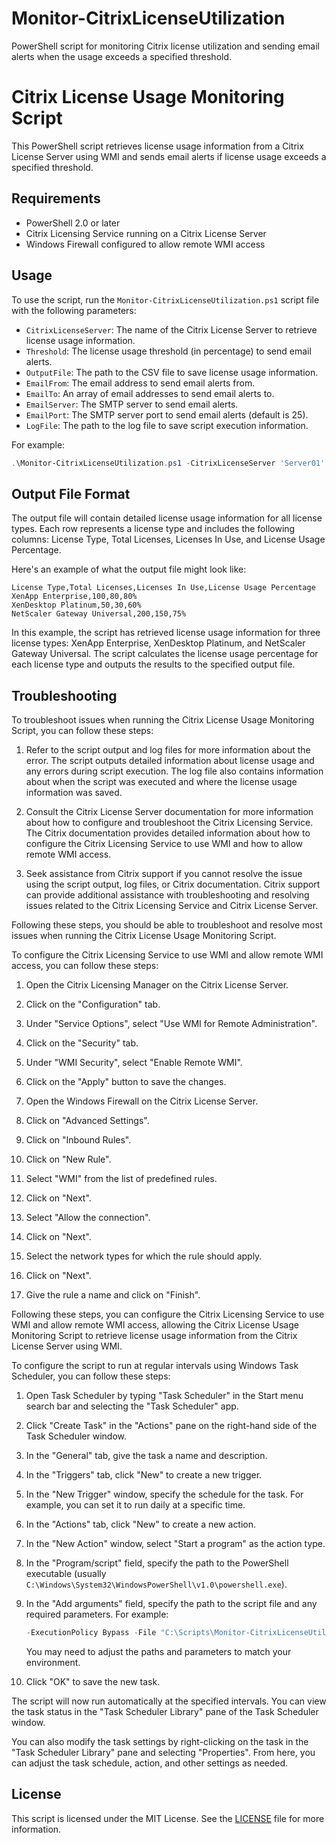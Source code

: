 
# Monitor-CitrixLicenseUtilization
PowerShell script for monitoring Citrix license utilization and sending email alerts when the usage exceeds a specified threshold.

# Citrix License Usage Monitoring Script

This PowerShell script retrieves license usage information from a Citrix License Server using WMI and sends email alerts if license usage exceeds a specified threshold.

## Requirements

- PowerShell 2.0 or later
- Citrix Licensing Service running on a Citrix License Server
- Windows Firewall configured to allow remote WMI access

## Usage

To use the script, run the `Monitor-CitrixLicenseUtilization.ps1` script file with the following parameters:

- `CitrixLicenseServer`: The name of the Citrix License Server to retrieve license usage information.
- `Threshold`: The license usage threshold (in percentage) to send email alerts.
- `OutputFile`: The path to the CSV file to save license usage information.
- `EmailFrom`: The email address to send email alerts from.
- `EmailTo`: An array of email addresses to send email alerts to.
- `EmailServer`: The SMTP server to send email alerts.
- `EmailPort`: The SMTP server port to send email alerts (default is 25).
- `LogFile`: The path to the log file to save script execution information.

For example:

```powershell
.\Monitor-CitrixLicenseUtilization.ps1 -CitrixLicenseServer 'Server01' -Threshold 90 -OutputFile 'C:\LicenseUsage.csv' -EmailFrom 'alert@domain.com' -EmailTo 'user1@domain.com', 'user2@domain.com' -EmailServer 'smtpserver' -LogFile 'C:\Monitor-CitrixUtilization.log'
```

## Output File Format

The output file will contain detailed license usage information for all license types. Each row represents a license type and includes the following columns: License Type, Total Licenses, Licenses In Use, and License Usage Percentage.

Here's an example of what the output file might look like:

```csv
License Type,Total Licenses,Licenses In Use,License Usage Percentage
XenApp Enterprise,100,80,80%
XenDesktop Platinum,50,30,60%
NetScaler Gateway Universal,200,150,75%
```

In this example, the script has retrieved license usage information for three license types: XenApp Enterprise, XenDesktop Platinum, and NetScaler Gateway Universal. The script calculates the license usage percentage for each license type and outputs the results to the specified output file.

## Troubleshooting

To troubleshoot issues when running the Citrix License Usage Monitoring Script, you can follow these steps:

1. Refer to the script output and log files for more information about the error. The script outputs detailed information about license usage and any errors during script execution. The log file also contains information about when the script was executed and where the license usage information was saved.

2. Consult the Citrix License Server documentation for more information about how to configure and troubleshoot the Citrix Licensing Service. The Citrix documentation provides detailed information about how to configure the Citrix Licensing Service to use WMI and how to allow remote WMI access.

3. Seek assistance from Citrix support if you cannot resolve the issue using the script output, log files, or Citrix documentation. Citrix support can provide additional assistance with troubleshooting and resolving issues related to the Citrix Licensing Service and Citrix License Server.

Following these steps, you should be able to troubleshoot and resolve most issues when running the Citrix License Usage Monitoring Script.

To configure the Citrix Licensing Service to use WMI and allow remote WMI access, you can follow these steps:

1. Open the Citrix Licensing Manager on the Citrix License Server.

2. Click on the "Configuration" tab.

3. Under "Service Options", select "Use WMI for Remote Administration".

4. Click on the "Security" tab.

5. Under "WMI Security", select "Enable Remote WMI".

6. Click on the "Apply" button to save the changes.

7. Open the Windows Firewall on the Citrix License Server.

8. Click on "Advanced Settings".

9. Click on "Inbound Rules".

10. Click on "New Rule".

11. Select "WMI" from the list of predefined rules.

12. Click on "Next".

13. Select "Allow the connection".

14. Click on "Next".

15. Select the network types for which the rule should apply.

16. Click on "Next".

17. Give the rule a name and click on "Finish".

Following these steps, you can configure the Citrix Licensing Service to use WMI and allow remote WMI access, allowing the Citrix License Usage Monitoring Script to retrieve license usage information from the Citrix License Server using WMI.

To configure the script to run at regular intervals using Windows Task Scheduler, you can follow these steps:

1. Open Task Scheduler by typing "Task Scheduler" in the Start menu search bar and selecting the "Task Scheduler" app.

2. Click "Create Task" in the "Actions" pane on the right-hand side of the Task Scheduler window.

3. In the "General" tab, give the task a name and description.

4. In the "Triggers" tab, click "New" to create a new trigger.

5. In the "New Trigger" window, specify the schedule for the task. For example, you can set it to run daily at a specific time.

6. In the "Actions" tab, click "New" to create a new action.

7. In the "New Action" window, select "Start a program" as the action type.

8. In the "Program/script" field, specify the path to the PowerShell executable (usually `C:\Windows\System32\WindowsPowerShell\v1.0\powershell.exe`).

9. In the "Add arguments" field, specify the path to the script file and any required parameters. For example:

   ```powershell
   -ExecutionPolicy Bypass -File "C:\Scripts\Monitor-CitrixLicenseUtilization.ps1" -CitrixLicenseServer 'Server01' -Threshold 90 -OutputFile 'C:\LicenseUsage.csv' -EmailFrom 'alert@domain.com' -EmailTo 'user1@domain.com', 'user2@domain.com' -EmailServer 'smtpserver' -LogFile 'C:\Monitor-CitrixUtilization.log'
   ```

   You may need to adjust the paths and parameters to match your environment.

10. Click "OK" to save the new task.

The script will now run automatically at the specified intervals. You can view the task status in the "Task Scheduler Library" pane of the Task Scheduler window.

You can also modify the task settings by right-clicking on the task in the "Task Scheduler Library" pane and selecting "Properties". From here, you can adjust the task schedule, action, and other settings as needed.

## License

This script is licensed under the MIT License. See the [LICENSE](https://github.com/JackTNeely/Monitor-CitrixLicenseUtilization/blob/main/LICENSE) file for more information.
